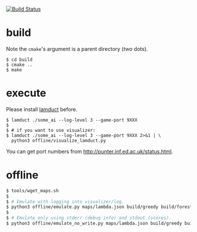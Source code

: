 [![Build Status](http://52.199.48.163/api/badges/yuizumi/icfpc-2017/status.svg)](http://52.199.48.163/yuizumi/icfpc-2017)

# build

Note the `cmake`'s argument is a parent directory (*two* dots).

```
$ cd build
$ cmake ..
$ make
```

# execute

Please install [lamduct](https://github.com/icfpcontest2017/lambda-duct) before.

```
$ lamduct ./some_ai --log-level 3 --game-port 9XXX
$
$ # if you want to use visualizer:
$ lamduct ./some_ai --log-level 3 --game-port 9XXX 2>&1 | \
  python3 offline/visualize_lamduct.py
```

You can get port numbers from http://punter.inf.ed.ac.uk/status.html.

# offline

```sh
$ tools/wget_maps.sh
$
$ # Emulate with logging into visualizer/log.
$ python3 offline/emulate.py maps/lambda.json build/greedy build/forest
$
$ # Emulate only using stderr (debug info) and stdout (scores).
$ python3 offline/emulate_no_write.py maps/lambda.json build/greedy build/forest
```
